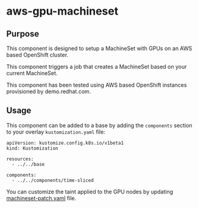 # aws-gpu-machineset

## Purpose

This component is designed to setup a MachineSet with GPUs on an AWS based OpenShift cluster.

This component triggers a job that creates a MachineSet based on your current MachineSet.

This component has been tested using AWS based OpenShift instances provisioned by demo.redhat.com.

## Usage

This component can be added to a base by adding the `components` section to your overlay `kustomization.yaml` file:

```
apiVersion: kustomize.config.k8s.io/v1beta1
kind: Kustomization

resources:
  - ../../base

components:
  - ../../components/time-sliced
```


You can customize the taint applied to the GPU nodes by updating [machineset-patch.yaml](./machineset-patch.yaml) file.
